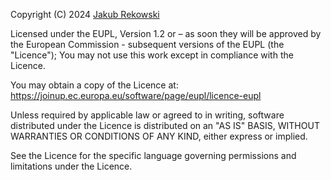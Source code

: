 Copyright (C) 2024 [Jakub Rekowski](jakub.rekowski@gmail.com)

Licensed under the EUPL, Version 1.2 or – as soon they will be approved by
the European Commission - subsequent versions of the EUPL (the "Licence");
You may not use this work except in compliance with the Licence.

You may obtain a copy of the Licence at:
https://joinup.ec.europa.eu/software/page/eupl/licence-eupl

Unless required by applicable law or agreed to in writing, software
distributed under the Licence is distributed on an "AS IS" BASIS,
WITHOUT WARRANTIES OR CONDITIONS OF ANY KIND, either express or implied.

See the Licence for the specific language governing permissions and
limitations under the Licence.
